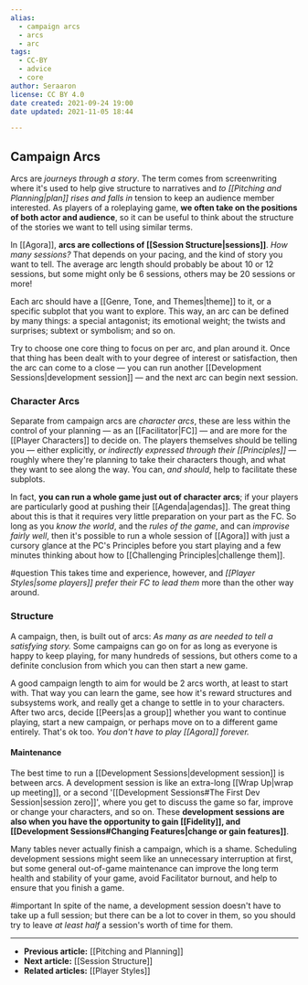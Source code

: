 ```yaml
---
alias:
  - campaign arcs
  - arcs
  - arc
tags:
  - CC-BY
  - advice
  - core
author: Seraaron
license: CC BY 4.0
date created: 2021-09-24 19:00
date updated: 2021-11-05 18:44

---
```


## Campaign Arcs

Arcs are _journeys through a story_. The term comes from screenwriting where it's used to help give structure to narratives and _to [[Pitching and Planning|plan]] rises and falls in_ tension to keep an audience member interested. As players of a roleplaying game, **we often take on the positions of both actor and audience**, so it can be useful to think about the structure of the stories we want to tell using similar terms.

In [[Agora]], **arcs are collections of [[Session Structure|sessions]]**. _How many sessions?_ That depends on your pacing, and the kind of story you want to tell. The average arc length should probably be about 10 or 12 sessions, but some might only be 6 sessions, others may be 20 sessions or more!

Each arc should have a [[Genre, Tone, and Themes|theme]] to it, or a specific subplot that you want to explore. This way, an arc can be defined by many things: a special antagonist; its emotional weight; the twists and surprises; subtext or symbolism; and so on.

Try to choose one core thing to focus on per arc, and plan around it. Once that thing has been dealt with to your degree of interest or satisfaction, then the arc can come to a close — you can run another [[Development Sessions|development session]] — and the next arc can begin next session.

### Character Arcs

Separate from campaign arcs are _character arcs_, these are less within the control of your planning — as an [[Facilitator|FC]] — and are more for the [[Player Characters]] to decide on. The players themselves should be telling you — either explicitly, *or indirectly expressed through their  [[Principles]]* — roughly where they're planning to take their characters though, and what they want to see along the way. You can, _and should_, help to facilitate these subplots.

In fact, **you can run a whole game just out of character arcs**; if your players are particularly good at pushing their [[Agenda|agendas]]. The great thing about this is that it requires very little preparation on your part as the FC. So long as you _know the world_, and the _rules of the game_, and can _improvise fairly well_, then it's possible to run a whole session of [[Agora]] with just a cursory glance at the PC's Principles before you start playing and a few minutes thinking about how to [[Challenging Principles|challenge them]].

#question This takes time and experience, however, and _[[Player Styles|some players]] prefer their FC to lead them_ more than the other way around.

### Structure

A campaign, then, is built out of arcs: _As many as are needed to tell a satisfying story._ Some campaigns can go on for as long as everyone is happy to keep playing, for many hundreds of sessions, but others come to a definite conclusion from which you can then start a new game.

A good campaign length to aim for would be 2 arcs worth, at least to start with. That way you can learn the game, see how it's reward structures and subsystems work, and really get a change to settle in to your characters. After two arcs, decide [[Peers|as a group]] whether you want to continue playing, start a new campaign, or perhaps move on to a different game entirely. That's ok too. _You don't have to play [[Agora]] forever._

#### Maintenance

The best time to run a [[Development Sessions|development session]] is between arcs. A development session is like an extra-long [[Wrap Up|wrap up meeting]], or a second '[[Development Sessions#The First Dev Session|session zero]]', where you get to discuss the game so far, improve or change your characters, and so on. These **development sessions are also when you have the opportunity to gain [[Fidelity]], and [[Development Sessions#Changing Features|change or gain features]]**.

Many tables never actually finish a campaign, which is a shame. Scheduling development sessions might seem like an unnecessary interruption at first, but some general out-of-game maintenance can improve the long term health and stability of your game, avoid Facilitator burnout, and help to ensure that you finish a game.

#important In spite of the name, a development session doesn't have to take up a full session; but there can be a lot to cover in them, so you should try to leave _at least half_ a session's worth of time for them.

---

-   **Previous article:** [[Pitching and Planning]]
-   **Next article:** [[Session Structure]]
-   **Related articles:** [[Player Styles]]
